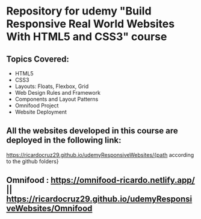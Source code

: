 # Repository for udemy "Build Responsive Real World Websites With HTML5 and CSS3" course

## Topics Covered:

- HTML5
- CSS3
- Layouts: Floats, Flexbox, Grid
- Web Design Rules and Framework
- Components and Layout Patterns
- Omnifood Project
- Website Deployment

## All the websites developed in this course are deployed in the following link:

https://ricardocruz29.github.io/udemyResponsiveWebsites/{path according to the github folders}

## Omnifood : https://omnifood-ricardo.netlify.app/ || https://ricardocruz29.github.io/udemyResponsiveWebsites/Omnifood
